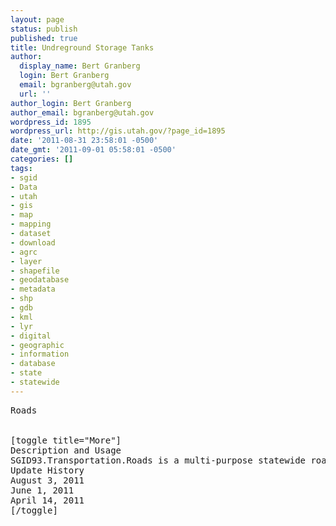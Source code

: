 ```yaml
---
layout: page
status: publish
published: true
title: Undreground Storage Tanks
author:
  display_name: Bert Granberg
  login: Bert Granberg
  email: bgranberg@utah.gov
  url: ''
author_login: Bert Granberg
author_email: bgranberg@utah.gov
wordpress_id: 1895
wordpress_url: http://gis.utah.gov/?page_id=1895
date: '2011-08-31 23:58:01 -0500'
date_gmt: '2011-09-01 05:58:01 -0500'
categories: []
tags:
- sgid
- Data
- utah
- gis
- map
- mapping
- dataset
- download
- agrc
- layer
- shapefile
- geodatabase
- metadata
- shp
- gdb
- kml
- lyr
- digital
- geographic
- information
- database
- state
- statewide
---
```

<pre>Roads


[toggle title="More"]
Description and Usage
SGID93.Transportation.Roads is a multi-purpose statewide roads dataset for cartography and range based-address location. This dataset is updated every 2 months with an update focus of approximately 6 counties per cycle. Network analysis and linear referencing system datasets are derived from attributes stored within this dataset. SGID93.Transportation.Roads employs what has been referred to as the Utah Transportation Data Model. This data model is currently under active review by the UGIC Standards Committee and will likely be revised in the coming months. (detailed metadata)
Update History
August 3, 2011
June 1, 2011
April 14, 2011
[/toggle]</pre>
